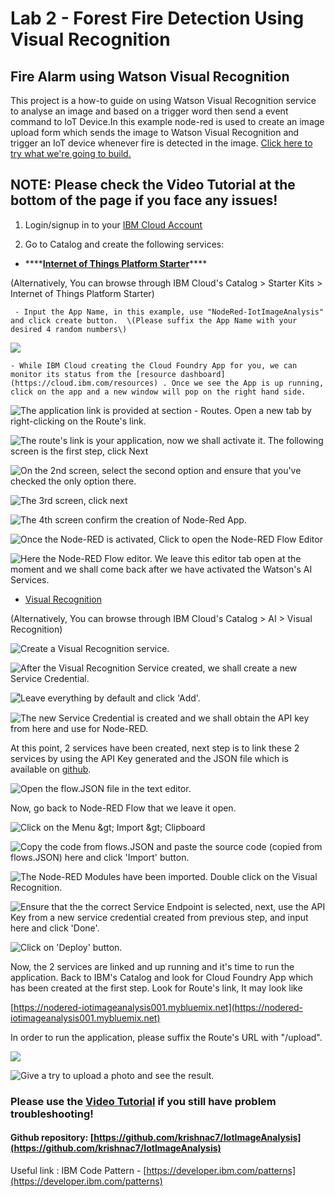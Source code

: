 # Lab 2 - Forest Fire Detection Using Visual Recognition

## Fire Alarm using Watson Visual Recognition

This project is a how-to guide on using Watson Visual Recognition service to analyse an image and based on a trigger word then send a event command to IoT Device.In this example node-red is used to create an image upload form which sends the image to Watson Visual Recognition and trigger an IoT device whenever fire is detected in the image. [Click here to try what we're going to build.](https://nodered-iotimageanalysis001.mybluemix.net/upload)

## NOTE: Please check the Video Tutorial at the bottom of the page if you face any issues! 

1. Login/signup in to your [IBM Cloud Account](https://ibm.biz/BdYtcs)

2. Go to Catalog and create the following services:

* \*\*\*\*[**Internet of Things Platform Starter**](https://cloud.ibm.com/catalog/starters/internet-of-things-platform-starter)\*\*\*\*

\(Alternatively, You can browse through IBM Cloud's Catalog &gt; Starter Kits &gt; Internet of Things Platform Starter\)

     - Input the App Name, in this example, use "NodeRed-IotImageAnalysis" and click create button.  \(Please suffix the App Name with your desired 4 random numbers\)

![](.gitbook/assets/image%20%2814%29.png)

    - While IBM Cloud creating the Cloud Foundry App for you, we can monitor its status from the [resource dashboard](https://cloud.ibm.com/resources) . Once we see the App is up running, click on the app and a new window will pop on the right hand side. 

![The application link is provided at section - Routes. Open a new tab by right-clicking on the Route&apos;s link. ](.gitbook/assets/image%20%2845%29.png)

![The route&apos;s link is your application, now we shall activate it. The following screen is the first step, click Next](.gitbook/assets/image%20%2842%29.png)

![On the 2nd screen, select the second option and ensure that you&apos;ve checked the only option there.](.gitbook/assets/image%20%2840%29.png)

![The 3rd screen, click next](.gitbook/assets/image%20%2821%29.png)

![The 4th screen confirm the creation of Node-Red App.](.gitbook/assets/image%20%2818%29.png)

![Once the Node-RED is activated, Click to open the Node-RED Flow Editor](.gitbook/assets/image%20%2843%29.png)

![Here the Node-RED Flow editor. We leave this editor tab open at the moment and we shall come back after we have activated the Watson&apos;s AI Services. ](.gitbook/assets/image%20%2823%29.png)

* [Visual Recognition](https://cloud.ibm.com/catalog/services/visual-recognition)

\(Alternatively, You can browse through IBM Cloud's Catalog &gt; AI &gt; Visual Recognition\)

![Create a Visual Recognition service.](.gitbook/assets/image%20%2826%29.png)

![After the Visual Recognition Service created, we shall create a new Service Credential.](.gitbook/assets/image%20%2850%29.png)

![&#xE4B;&#xE35;Leave everything by default and click &apos;Add&apos;.](.gitbook/assets/image%20%284%29.png)

![The new Service Credential is created and we shall obtain the API key from here and use for Node-RED.](.gitbook/assets/image%20%287%29.png)

At this point, 2 services have been created, next step is to link these 2 services by using the API Key generated and the JSON file which is available on [github](https://github.com/krishnac7/IotImageAnalysis).

![Open the flow.JSON file in the text editor.](.gitbook/assets/image%20%288%29.png)

Now, go back to Node-RED Flow that we leave it open.

![Click on the Menu &amp;gt; Import &amp;gt; Clipboard](.gitbook/assets/image%20%286%29.png)

![Copy the code from flows.JSON and paste the source code \(copied from flows.JSON\) here and click &apos;Import&apos; button.](.gitbook/assets/image%20%2822%29.png)

![The Node-RED Modules have been imported. Double click on the Visual Recognition. ](.gitbook/assets/image.png)

![Ensure that the the correct Service Endpoint is selected, next, use the API Key from a new service credential created from previous step, and input here and click &apos;Done&apos;.](.gitbook/assets/image%20%2839%29.png)

![Click on &apos;Deploy&apos; button.](.gitbook/assets/image%20%2829%29.png)

Now, the 2 services are linked and up running and it's time to run the application. Back to IBM's Catalog and look for Cloud Foundry App which has been created at the first step. Look for Route's link, It may look like   
  
[https://nodered-iotimageanalysis001.mybluemix.net](https://nodered-iotimageanalysis001.mybluemix.net)

In order to run the application, please suffix the Route's URL with "/upload".

![](.gitbook/assets/image%20%2815%29.png)

![Give a try to upload a photo and see the result.](.gitbook/assets/image%20%2838%29.png)

### Please use the [Video Tutorial](https://github.com/krishnac7/Media/blob/master/IotImageAnalysis/imageAnalysisIot.mp4) if you still have problem troubleshooting! 

#### Github repository:  [https://github.com/krishnac7/IotImageAnalysis](https://github.com/krishnac7/IotImageAnalysis)

Useful link : IBM Code Pattern - [https://developer.ibm.com/patterns](https://developer.ibm.com/patterns)

